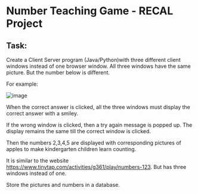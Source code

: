 # Number Teaching Game - RECAL Project

## Task:
Create a Client Server program (Java/Python)with three different client windows instead of one
browser window. All three windows have the same picture. But the number below is different.

For example:

![image](https://user-images.githubusercontent.com/33419526/218298441-595d884f-d781-4e2b-89f8-1ed825a6555a.png)


When the correct answer is clicked, all the three windows must display the correct answer with a
smiley. 

If the wrong window is clicked, then a try again message is popped up. The display remains the
same till the correct window is clicked. 

Then the numbers 2,3,4,5 are displayed with corresponding pictures of apples to make kindergarten
children learn counting.

It is similar to the website https://www.tinytap.com/activities/g361/play/numbers-123. But has
three windows instead of one.

Store the pictures and numbers in a database.
